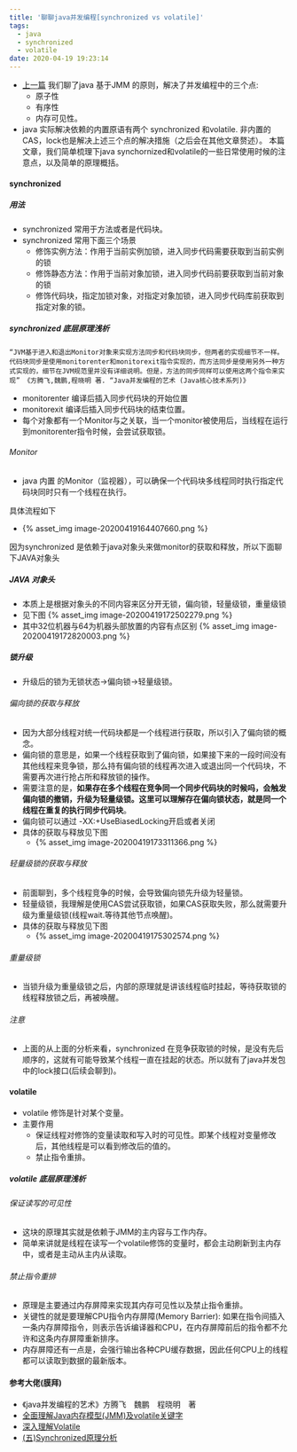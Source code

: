 ```yaml
---
title: '聊聊java并发编程[synchronized vs volatile]'
tags:
  - java
  - synchronized
  - volatile
date: 2020-04-19 19:23:14
---
```



- [上一篇](https://lasbun.github.io/2020/04/17/JUC-2/) 我们聊了java 基于JMM 的原则，解决了并发编程中的三个点: 
	- 原子性
	- 有序性
	- 内存可见性。
- java 实际解决依赖的内置原语有两个 synchronized 和volatile.  非内置的CAS，lock也是解决上述三个点的解决措施（之后会在其他文章赘述）。
本篇文章，我们简单梳理下java synchornized和volatile的一些日常使用时候的注意点，以及简单的原理概括。

<!-- more -->

#### synchronized
##### 用法
- synchronized 常用于方法或者是代码块。
- synchronized 常用下面三个场景
	- 修饰实例方法：作用于当前实例加锁，进入同步代码需要获取到当前实例的锁
	- 修饰静态方法：作用于当前对象加锁，进入同步代码前要获取到当前对象的锁
	- 修饰代码块，指定加锁对象，对指定对象加锁，进入同步代码库前获取到指定对象的锁。

##### synchronized 底层原理浅析
```
“JVM基于进入和退出Monitor对象来实现方法同步和代码块同步，但两者的实现细节不一样。代码块同步是使用monitorenter和monitorexit指令实现的，而方法同步是使用另外一种方式实现的，细节在JVM规范里并没有详细说明。但是，方法的同步同样可以使用这两个指令来实现” 《方腾飞,魏鹏,程晓明 著. “Java并发编程的艺术 (Java核心技术系列)》
```
- monitorenter 编译后插入同步代码块的开始位置
- monitorexit 编译后插入同步代码块的结束位置。
- 每个对象都有一个Monitor与之关联，当一个monitor被使用后，当线程在运行到monitorenter指令时候，会尝试获取锁。

###### Monitor
- java 内置 的Monitor（监视器），可以确保一个代码块多线程同时执行指定代码块同时只有一个线程在执行。

具体流程如下
- {% asset_img image-20200419164407660.png %}

因为synchronized 是依赖于java对象头来做monitor的获取和释放，所以下面聊下JAVA对象头

##### JAVA 对象头
- 本质上是根据对象头的不同内容来区分开无锁，偏向锁，轻量级锁，重量级锁
- 见下图
	{% asset_img image-20200419172502279.png %}
- 其中32位机器与64为机器头部放置的内容有点区别
	{% asset_img image-20200419172820003.png %}

##### 锁升级
- 升级后的锁为无锁状态->偏向锁->轻量级锁。

###### 偏向锁的获取与释放
- 因为大部分线程对统一代码块都是一个线程进行获取，所以引入了偏向锁的概念。
- 偏向锁的意思是，如果一个线程获取到了偏向锁，如果接下来的一段时间没有其他线程来竞争锁，那么持有偏向锁的线程再次进入或退出同一个代码块，不需要再次进行抢占所和释放锁的操作。
- 需要注意的是，**如果存在多个线程在竞争同一个同步代码块的时候吗，会触发偏向锁的撤销，升级为轻量级锁。这里可以理解存在偏向锁状态，就是同一个线程在重复的执行同步代码块**。
- 偏向锁可以通过 -XX:+UseBiasedLocking开启或者关闭
- 具体的获取与释放见下图
	- {% asset_img image-20200419173311366.png %}

###### 轻量级锁的获取与释放
- 前面聊到，多个线程竞争的时候，会导致偏向锁先升级为轻量锁。
- 轻量级锁，我理解是使用CAS尝试获取锁，如果CAS获取失败，那么就需要升级为重量级锁(线程wait.等待其他节点唤醒)。
 - 具体的获取与释放见下图
	- {% asset_img image-20200419175302574.png %}

###### 重量级锁
- 当锁升级为重量级锁之后，内部的原理就是讲该线程临时挂起，等待获取锁的线程释放锁之后，再被唤醒。

###### 注意
- 上面的从上面的分析来看，synchronized 在竞争获取锁的时候，是没有先后顺序的，这就有可能导致某个线程一直在挂起的状态。所以就有了java并发包中的lock接口(后续会聊到)。

#### volatile
- volatile 修饰是针对某个变量。
- 主要作用
	- 保证线程对修饰的变量读取和写入时的可见性。即某个线程对变量修改后，其他线程是可以看到修改后的值的。
	- 禁止指令重排。
##### volatile 底层原理浅析

###### 保证读写的可见性
- 这块的原理其实就是依赖于JMM的主内容与工作内存。
- 简单来讲就是线程在读写一个volatile修饰的变量时，都会主动刷新到主内存中，或者是主动从主内从读取。

###### 禁止指令重排
- 原理是主要通过内存屏障来实现其内存可见性以及禁止指令重排。 
- 关键性的就是要理解CPU指令内存屏障(Memory Barrier): 如果在指令间插入一条内存屏障指令，则表示告诉编译器和CPU，在内存屏障前后的指令都不允许和这条内存屏障重新排序。
- 内存屏障还有一点是，会强行输出各种CPU缓存数据，因此任何CPU上的线程都可以读取到数据的最新版本。

#### 参考大佬(膜拜)
- 《java并发编程的艺术》方腾飞　魏鹏　程晓明　著
- [全面理解Java内存模型(JMM)及volatile关键字](https://blog.csdn.net/javazejian/article/details/72772461)
- [深入理解Volatile](https://juejin.im/post/5acdb75951882555635ead2c)
- [(五)Synchronized原理分析](https://segmentfault.com/a/1190000017255044)



